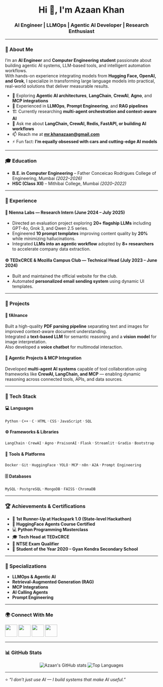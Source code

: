 <h1 align="center">Hi 👋, I'm Azaan Khan</h1>
<h3 align="center">AI Engineer | LLMOps | Agentic AI Developer | Research Enthusiast</h3>

---

### 🧠 About Me
I’m an **AI Engineer** and **Computer Engineering student** passionate about building agentic AI systems, LLM-based tools, and intelligent automation workflows.  
With hands-on experience integrating models from **Hugging Face, OpenAI, and Grok**, I specialize in transforming large language models into practical, real-world solutions that deliver measurable results.  

- 🧩 Exploring **Agentic AI architectures**, **LangChain**, **CrewAI**, **Agno**, and **MCP integrations**
- 🔬 Experienced in **LLMOps**, **Prompt Engineering**, and **RAG pipelines**
- 🏗️ Currently researching **multi-agent orchestration and context-aware AI**
- 💬 Ask me about **LangChain, CrewAI, Redis, FastAPI, or building AI workflows**
- 📫 Reach me at **mr.khanazaan@gmail.com**
- ⚡ Fun fact: **I’m equally obsessed with cars and cutting-edge AI models**

---

### 🎓 Education
- **B.E. in Computer Engineering** – Father Conceicao Rodrigues College of Engineering, Mumbai *(2022–2026)*  
- **HSC (Class XII)** – Mithibai College, Mumbai *(2020–2022)*  

---

### 💼 Experience

#### 🧪 **Nienna Labs — Research Intern (June 2024 – July 2025)**
- Directed an evaluation project exploring **20+ flagship LLMs** including GPT-4o, Grok 3, and Qwen 2.5 series.  
- Engineered **10 prompt templates** improving content quality by **20%** while minimizing hallucinations.  
- Integrated **LLMs into an agentic workflow** adopted by **8+ researchers** to accelerate company data extraction.  

#### ⚙️ **TEDxCRCE & Mozilla Campus Club — Technical Head (July 2023 – June 2024)**
- Built and maintained the official website for the club.  
- Automated **personalized email sending system** using dynamic UI templates.  

---

### 🧩 Projects

#### 🧾 **fAInance**
Built a high-quality **PDF parsing pipeline** separating text and images for improved context-aware document understanding.  
Integrated a **text-based LLM** for semantic reasoning and a **vision model** for image interpretation.  
Also developed a **voice chatbot** for multimodal interaction.

#### 🤝 **Agentic Projects & MCP Integration**
Developed **multi-agent AI systems** capable of tool collaboration using frameworks like **CrewAI, LangChain, and MCP** — enabling dynamic reasoning across connected tools, APIs, and data sources.

---

### 🧰 Tech Stack

#### 💻 Languages
`Python` · `C++` · `C` · `HTML` · `CSS` · `JavaScript` · `SQL`

#### ⚙️ Frameworks & Libraries
`LangChain` · `CrewAI` · `Agno` · `PraisonAI` · `Flask` · `Streamlit` · `Gradio` · `Bootstrap`

#### 🧠 Tools & Platforms
`Docker` · `Git` · `HuggingFace` · `YOLO` · `MCP` · `n8n` · `A2A` · `Prompt Engineering`

#### 🗄️ Databases
`MySQL` · `PostgreSQL` · `MongoDB` · `FAISS` · `ChromaDB`

---

### 🏆 Achievements & Certifications
- 🥈 **1st Runner-Up at Hackspark 1.0 (State-level Hackathon)**  
- 🧠 **HuggingFace Agents Course Certified**  
- 💻 **Python Programming Masterclass**  
- 🎓 **Tech Head at TEDxCRCE**  
- 🧩 **NTSE Exam Qualifier**  
- 🏅 **Student of the Year 2020 – Gyan Kendra Secondary School**

---

### 🧠 Specializations
- **LLMOps & Agentic AI**
- **Retrieval-Augmented Generation (RAG)**
- **MCP Integrations**
- **AI Calling Agents**
- **Prompt Engineering**

---

### 🌍 Connect With Me
<p align="left">
<a href="https://twitter.com/khanazaan1441" target="blank"><img src="https://skillicons.dev/icons?i=twitter" width="40" /></a>
<a href="https://linkedin.com/in/azaan-khan-2a2324263" target="blank"><img src="https://skillicons.dev/icons?i=linkedin" width="40" /></a>
<a href="https://github.com/azaank4" target="blank"><img src="https://skillicons.dev/icons?i=github" width="40" /></a>
<a href="https://huggingface.co/azaan34" target="blank"><img src="https://huggingface.co/front/assets/huggingface_logo-noborder.svg" width="40" /></a>
</p>

---

### 📊 GitHub Stats
<p align="center">
  <img src="https://github-readme-stats.vercel.app/api?username=azaan-khan&show_icons=true&theme=radical" alt="Azaan's GitHub stats" />
  <img src="https://github-readme-stats.vercel.app/api/top-langs/?username=azaan-khan&layout=compact&theme=radical" alt="Top Languages" />
</p>

---

⭐️ *“I don’t just use AI — I build systems that make AI useful.”*
